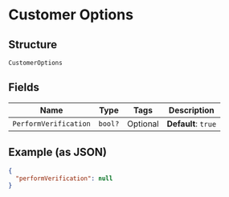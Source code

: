 
# Customer Options

## Structure

`CustomerOptions`

## Fields

| Name | Type | Tags | Description |
|  --- | --- | --- | --- |
| `PerformVerification` | `bool?` | Optional | **Default**: `true` |

## Example (as JSON)

```json
{
  "performVerification": null
}
```

